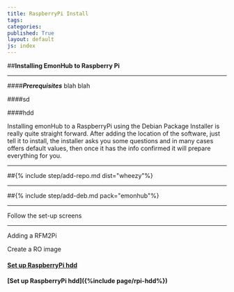 ```yaml
---
title: RaspberryPi Install
tags: 
categories: 
published: True
layout: default
js: index
---
```


##**Installing EmonHub to Raspberry Pi**

-----------------------------------

####***Prerequisites***
blah blah

####sd

####hdd

Installing emonHub to a RaspberryPi using the Debian Package Installer is really quite straight forward. After adding the location of the software, just tell it to install, the installer asks you some questions and in many cases offers default values, then once it has the info confirmed it will prepare everything for you.

----------

##{% include step/add-repo.md dist="wheezy"%}

----

##{% include step/add-deb.md pack="emonhub"%}

---

Follow the set-up screens

-----------------------------

Adding a RFM2Pi

Create a RO image

#### [Set up RaspberryPi hdd]({{site.page}}install/raspberrypi/hdd)

#### [Set up RaspberryPi hdd]({%include page/rpi-hdd%})






